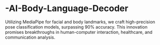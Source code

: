 # -AI-Body-Language-Decoder
Utilizing MediaPipe for facial and body landmarks, we craft high-precision pose classification models, surpassing 90% accuracy. This innovation promises breakthroughs in human-computer interaction, healthcare, and communication analysis.
